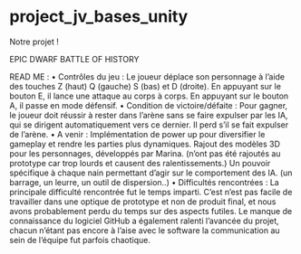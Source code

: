 # project_jv_bases_unity
Notre projet ! 

EPIC DWARF BATTLE OF HISTORY

READ ME : 
•	Contrôles du jeu :
Le joueur déplace son personnage à l’aide des touches Z (haut) Q (gauche) S (bas) et D (droite). 
En appuyant sur le bouton E, il lance une attaque au corps à corps.
En appuyant sur le bouton A, il passe en mode défensif.
•	Condition de victoire/défaite :
Pour gagner, le joueur doit réussir à rester dans l’arène sans se faire expulser par les IA, qui se dirigent automatiquement vers ce dernier. 
Il perd s’il se fait expulser de l’arène.
•	A venir :
Implémentation de power up pour diversifier le gameplay et rendre les parties plus dynamiques.
Rajout des modèles 3D pour les personnages, développés par Marina. (n’ont pas été rajoutés au prototype car trop lourds et causent des ralentissements.)
Un pouvoir spécifique à chaque nain permettant d’agir sur le comportement des IA. (un barrage, un leurre, un outil de dispersion..)
•	Difficultés rencontrées :
La principale difficulté rencontrée fut le temps imparti. C’est n’est pas facile de travailler dans une optique de prototype et non de produit final, et nous avons probablement perdu du temps sur des aspects futiles.
Le manque de connaissance du logiciel GitHub a également ralenti l’avancée du projet, chacun n’étant pas encore à l’aise avec le software la communication au sein de l’équipe fut parfois chaotique.
